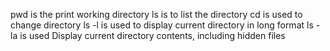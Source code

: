 pwd is the print working directory
ls is to list the directory
cd is used to change directory
ls -l is used to display current directory in long format
ls -la is used Display current directory contents, including hidden files
